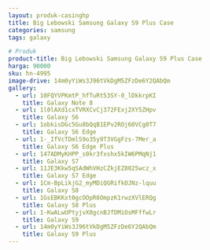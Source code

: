 ```yaml
---
layout: produk-casinghp
title: Big Lebowski Samsung Galaxy S9 Plus Case
categories: samsung
tags: galaxy

# Produk
product-title: Big Lebowski Samsung Galaxy S9 Plus Case
harga: 90000
sku: hn-4995
image-drive: 14m0yYiWs3J96tVkDgM5ZFzDe6Y2QAbQm
gallery:
  - url: 10FQYVPKmtP_hfTuRt53SY-0_lDkkrpKI
    title: Galaxy Note 8
  - url: 1l0lAXd1cxTVRXCvCj372FExj2XY5ZHpv
    title: Galaxy S6
  - url: 1obkisDGc5Gu8bQqB1EPv2ROj60VCg0T7
    title: Galaxy S6 Edge
  - url: 1-_IfVcTDmlS9o35y9T3VGgFzs-7Mer_a
    title: Galaxy S6 Edge Plus
  - url: 147ADMyKHPP_s0kr3fxshx5kIW6PMqNj1
    title: Galaxy S7
  - url: 11JE3Kkw5qSAdWhVHzCZkjEZ8025wcz_x
    title: Galaxy S7 Edge
  - url: 1Cm-BpLikjG2_myMDiQGRifkOJNz-lquu
    title: Galaxy S8
  - url: 1GsEBKKxt0gcOOpR6OmpzK1rwzXVlERQg
    title: Galaxy S8 Plus
  - url: 1-KwALwUPtyjvX0gcnBJfDMiOsMFffwLr
    title: Galaxy S9
  - url: 14m0yYiWs3J96tVkDgM5ZFzDe6Y2QAbQm
    title: Galaxy S9 Plus
---
```

